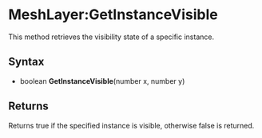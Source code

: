 # MeshLayer:GetInstanceVisible

This method retrieves the visibility state of a specific instance.

## Syntax

- boolean **GetInstanceVisible**(number x, number y)

## Returns

Returns true if the specified instance is visible, otherwise false is returned.
